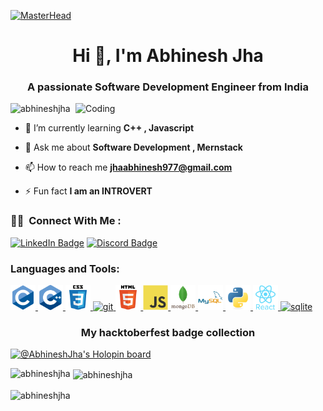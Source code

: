 [![MasterHead](https://firebasestorage.googleapis.com/v0/b/flexi-coding.appspot.com/o/dempgi7-520f8d5f-63d4-4453-8822-dbc149ae27f8.gif?alt=media&token=91c0c7b2-93c3-4029-b011-1a8703c5730d)](https://rishavchanda.io)
<h1 align="center">Hi 👋, I'm Abhinesh Jha</h1>
<h3 align="center">A passionate Software Development Engineer from India</h3>
<img align="right" alt="Coding" width="400" src="https://cdn.dribbble.com/users/1162077/screenshots/3848914/programmer.gif">

<p align="left"> <img src="https://komarev.com/ghpvc/?username=abhineshjha&label=Profile%20views&color=df0707&style=plastic" alt="abhineshjha" /> </p>

- 🌱 I’m currently learning **C++ , Javascript**

- 💬 Ask me about **Software Development , Mernstack**

- 📫 How to reach me **jhaabhinesh977@gmail.com**

- ⚡ Fun fact **I am an INTROVERT**

### :man_technologist: &nbsp;Connect With Me :
<p>
<a href="https://www.linkedin.com/in/abhineshjha"><img src="https://img.shields.io/badge/LinkedIn-blue?style=for-the-badge&logo=linkedin&logoColor=white" alt="LinkedIn Badge"></a>
<!-- <a href="https://www.linkedin.com/in/trapti-patel-12454923a/"><img src="https://img.shields.io/badge/gmail-red?style=for-the-badge&logo=Gmail&logoColor=white" alt="Gmail Badge"></a> -->
<!-- <a href="https://www.linkedin.com/in/trapti-patel-12454923a/"><img src="https://img.shields.io/badge/Github-black?style=for-the-badge&logo=Github&logoColor=white" alt="Github Badge"></a> -->
<a href="https://https://discord.com/channels/@me"><img src="https://img.shields.io/badge/Discord-red?style=for-the-badge&logo=Discord&logoColor=white" alt="Discord Badge"></a>


</p>

<h3 align="left">Languages and Tools:</h3>
<p align="left"> <a href="https://www.cprogramming.com/" target="_blank" rel="noreferrer"> <img src="https://raw.githubusercontent.com/devicons/devicon/master/icons/c/c-original.svg" alt="c" width="40" height="40"/> </a> <a href="https://www.w3schools.com/cpp/" target="_blank" rel="noreferrer"> <img src="https://raw.githubusercontent.com/devicons/devicon/master/icons/cplusplus/cplusplus-original.svg" alt="cplusplus" width="40" height="40"/> </a> <a href="https://www.w3schools.com/css/" target="_blank" rel="noreferrer"> <img src="https://raw.githubusercontent.com/devicons/devicon/master/icons/css3/css3-original-wordmark.svg" alt="css3" width="40" height="40"/> </a> <a href="https://git-scm.com/" target="_blank" rel="noreferrer"> <img src="https://www.vectorlogo.zone/logos/git-scm/git-scm-icon.svg" alt="git" width="40" height="40"/> </a> <a href="https://www.w3.org/html/" target="_blank" rel="noreferrer"> <img src="https://raw.githubusercontent.com/devicons/devicon/master/icons/html5/html5-original-wordmark.svg" alt="html5" width="40" height="40"/> </a> <a href="https://developer.mozilla.org/en-US/docs/Web/JavaScript" target="_blank" rel="noreferrer"> <img src="https://raw.githubusercontent.com/devicons/devicon/master/icons/javascript/javascript-original.svg" alt="javascript" width="40" height="40"/> </a> <a href="https://www.mongodb.com/" target="_blank" rel="noreferrer"> <img src="https://raw.githubusercontent.com/devicons/devicon/master/icons/mongodb/mongodb-original-wordmark.svg" alt="mongodb" width="40" height="40"/> </a> <a href="https://www.mysql.com/" target="_blank" rel="noreferrer"> <img src="https://raw.githubusercontent.com/devicons/devicon/master/icons/mysql/mysql-original-wordmark.svg" alt="mysql" width="40" height="40"/> </a> <a href="https://www.python.org" target="_blank" rel="noreferrer"> <img src="https://raw.githubusercontent.com/devicons/devicon/master/icons/python/python-original.svg" alt="python" width="40" height="40"/> </a> <a href="https://reactjs.org/" target="_blank" rel="noreferrer"> <img src="https://raw.githubusercontent.com/devicons/devicon/master/icons/react/react-original-wordmark.svg" alt="react" width="40" height="40"/> </a> <a href="https://www.sqlite.org/" target="_blank" rel="noreferrer"> <img src="https://www.vectorlogo.zone/logos/sqlite/sqlite-icon.svg" alt="sqlite" width="40" height="40"/> </a> </p>

<h3 align="center">My hacktoberfest badge collection</h3>

[![@AbhineshJha's Holopin board](https://holopin.me/abhineshjha)](https://holopin.io/@abhineshjha)

<p><img align="left" src="https://github-readme-stats.vercel.app/api/top-langs?username=abhineshjha&show_icons=true&theme=tokyonight&bg_color=000000&hide_border=true&locale=en&layout=compact" alt="abhineshjha" /></p>

<p>&nbsp;<img align="center" src="https://github-readme-stats.vercel.app/api?username=abhineshjha&show_icons=true&theme=tokyonight&bg_color=000000&hide_border=true&locale=en" alt="abhineshjha" /></p>

<p><img align="center" src="https://github-readme-streak-stats.herokuapp.com/?user=abhineshjha&theme=default" alt="abhineshjha" /></p>

